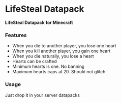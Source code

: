 # LifeSteal Datapack
**LifeSteal Datapack for Minecraft**

### Features
- When you die to another player, you lose one heart
- When you kill another player, you gain one heart
- When you die naturally, you lose a heart
- Hearts can be crafted
- Minimum hearts is one. No banning
- Maximum hearts caps at 20. Should not glitch

### Usage

Just drop it in your server datapacks